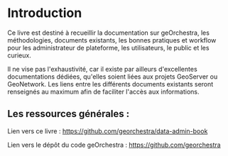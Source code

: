 # Introduction

Ce livre est destiné à recueillir la documentation sur geOrchestra, les méthodologies, documents existants, les bonnes pratiques et workflow pour les administrateur de plateforme, les utilisateurs, le public et les curieux. 

Il ne vise pas l'exhaustivité, car il existe par ailleurs d'excellentes documentations dédiées, qu'elles soient liées aux projets GeoServer ou GeoNetwork. Les liens entre les différents documents existants seront renseignés au maximum afin de faciliter l'accès aux informations. 

## Les ressources générales : 

Lien vers ce livre : https://github.com/georchestra/data-admin-book

Lien vers le dépôt du code geOrchestra : https://github.com/georchestra 

  




